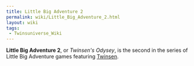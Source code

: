 ```yaml
---
title: Little Big Adventure 2
permalink: wiki/Little_Big_Adventure_2.html
layout: wiki
tags:
 - Twinsuniverse_Wiki
---
```


**Little Big Adventure 2**, or *Twinsen's Odysey*, is the second in the
series of Little Big Adventure games featuring
[Twinsen](Twinsen "wikilink").
